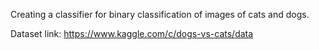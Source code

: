 Creating a classifier for binary classification of images of cats and dogs.

Dataset link: https://www.kaggle.com/c/dogs-vs-cats/data
